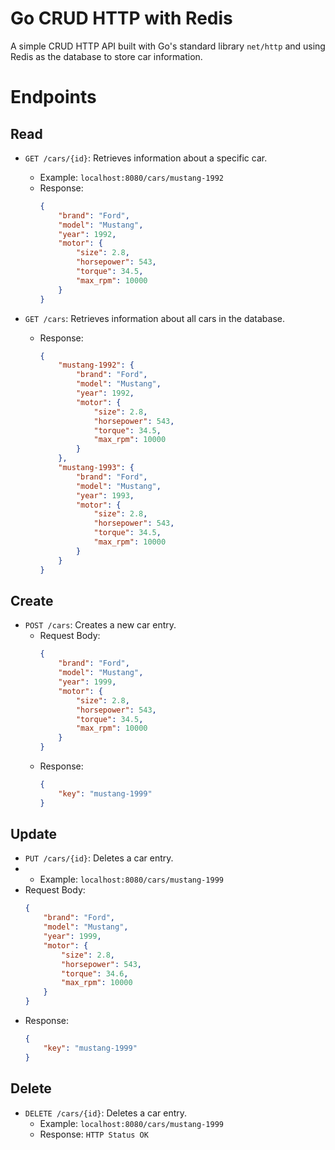 # Go CRUD HTTP with Redis

A simple CRUD HTTP API built with Go's standard library `net/http` and using Redis as the database to store car information.

# Endpoints
## Read
- `GET /cars/{id}`: Retrieves information about a specific car.
  - Example: `localhost:8080/cars/mustang-1992`
  - Response:
    ```json
    {
        "brand": "Ford",
        "model": "Mustang",
        "year": 1992,
        "motor": {
            "size": 2.8,
            "horsepower": 543,
            "torque": 34.5,
            "max_rpm": 10000
        }
    }
    ```

- `GET /cars`: Retrieves information about all cars in the database.
  - Response:
    ```json
    {
        "mustang-1992": {
            "brand": "Ford",
            "model": "Mustang",
            "year": 1992,
            "motor": {
                "size": 2.8,
                "horsepower": 543,
                "torque": 34.5,
                "max_rpm": 10000
            }
        },
        "mustang-1993": {
            "brand": "Ford",
            "model": "Mustang",
            "year": 1993,
            "motor": {
                "size": 2.8,
                "horsepower": 543,
                "torque": 34.5,
                "max_rpm": 10000
            }
        }
    }
    ```
## Create
- `POST /cars`: Creates a new car entry.
  - Request Body:
    ```json
    {
        "brand": "Ford",
        "model": "Mustang",
        "year": 1999,
        "motor": {
            "size": 2.8,
            "horsepower": 543,
            "torque": 34.5,
            "max_rpm": 10000
        }
    }
    ```
  - Response:
    ```json
    {
        "key": "mustang-1999"
    }
    ```
## Update
- `PUT /cars/{id}`: Deletes a car entry.
-  - Example: `localhost:8080/cars/mustang-1999`
  - Request Body:
    ```json
    {
        "brand": "Ford",
        "model": "Mustang",
        "year": 1999,
        "motor": {
            "size": 2.8,
            "horsepower": 543,
            "torque": 34.6,
            "max_rpm": 10000
        }
    }
    ```
  - Response:
    ```json
    {
        "key": "mustang-1999"
    }
    ```
    
## Delete
- `DELETE /cars/{id}`: Deletes a car entry.
  - Example: `localhost:8080/cars/mustang-1999`
  - Response: `HTTP Status OK`


